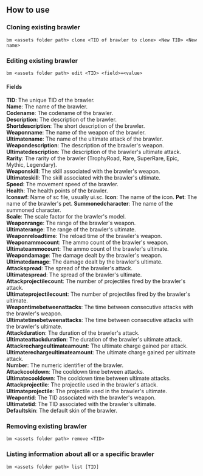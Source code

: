 ## How to use

### Cloning existing brawler

```
bm <assets folder path> clone <TID of brawler to clone> <New TID> <New name>
```

### Editing existing brawler

```
bm <assets folder path> edit <TID> <field>=<value>
```

#### Fields

**TID**: The unique TID of the brawler.  
**Name**: The name of the brawler.  
**Codename**: The codename of the brawler.  
**Description**: The description of the brawler.  
**Shortdescription**: The short description of the brawler.  
**Weaponname**: The name of the weapon of the brawler.  
**Ultimatename**: The name of the ultimate attack of the brawler.  
**Weapondescription**: The description of the brawler's weapon.  
**Ultimatedescription**: The description of the brawler's ultimate attack.  
**Rarity**: The rarity of the brawler (TrophyRoad, Rare, SuperRare, Epic, Mythic, Legendary).  
**Weaponskill**: The skill associated with the brawler's weapon.  
**Ultimateskill**: The skill associated with the brawler's ultimate.  
**Speed**: The movement speed of the brawler.  
**Health**: The health points of the brawler.  
**Iconswf**: Name of sc file, usually ui.sc.
**Icon**: The name of the icon.
**Pet**: The name of the brawler's pet.
**Summonedcharacter**: The name of the summoned character.  
**Scale**: The scale factor for the brawler's model.  
**Weaponrange**: The range of the brawler's weapon.  
**Ultimaterange**: The range of the brawler's ultimate.  
**Weaponreloadtime**: The reload time of the brawler's weapon.  
**Weaponammocount**: The ammo count of the brawler's weapon.  
**Ultimateammocount**: The ammo count of the brawler's ultimate.  
**Weapondamage**: The damage dealt by the brawler's weapon.  
**Ultimatedamage**: The damage dealt by the brawler's ultimate.  
**Attackspread**: The spread of the brawler's attack.  
**Ultimatespread**: The spread of the brawler's ultimate.  
**Attackprojectilecount**: The number of projectiles fired by the brawler's attack.  
**Ultimateprojectilecount**: The number of projectiles fired by the brawler's ultimate.  
**Weapontimebetweenattacks**: The time between consecutive attacks with the brawler's weapon.  
**Ultimatetimebetweenattacks**: The time between consecutive attacks with the brawler's ultimate.  
**Attackduration**: The duration of the brawler's attack.  
**Ultimateattackduration**: The duration of the brawler's ultimate attack.  
**Attackrechargeultimateamount**: The ultimate charge gained per attack.  
**Ultimaterechargeultimateamount**: The ultimate charge gained per ultimate attack.  
**Number**: The numeric identifier of the brawler.  
**Attackcooldown**: The cooldown time between attacks.  
**Ultimatecooldown**: The cooldown time between ultimate attacks.  
**Attackprojectile**: The projectile used in the brawler's attack.  
**Ultimateprojectile**: The projectile used in the brawler's ultimate.  
**Weapontid**: The TID associated with the brawler's weapon.  
**Ultimatetid**: The TID associated with the brawler's ultimate.  
**Defaultskin**: The default skin of the brawler.  

### Removing existing brawler

```
bm <assets folder path> remove <TID>
```

### Listing information about all or a specific brawler

```
bm <assets folder path> list [TID]
```
